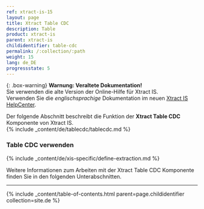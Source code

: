 ```yaml
---
ref: xtract-is-15
layout: page
title: Xtract Table CDC
description: Table
product: xtract-is
parent: xtract-is
childidentifier: table-cdc
permalink: /:collection/:path
weight: 15
lang: de_DE
progressstate: 5
---
```


{: .box-warning}
**Warnung: Veraltete Dokumentation!** <br>
Sie verwenden die alte Version der Online-Hilfe für Xtract IS.<br>
Verwenden Sie die *englischsprachige* Dokumentation im neuen [Xtract IS HelpCenter](https://helpcenter.theobald-software.com/xtract-is/documentation/introduction/).

Der folgende Abschnitt beschreibt die Funktion der **Xtract Table CDC** Komponente von Xtract IS.<br>
{% include _content/de/tablecdc/tablecdc.md  %}


### Table CDC verwenden
{% include _content/de/xis-specific/define-extraction.md %}

Weitere Informationen zum Arbeiten mit der Xtract Table CDC Komponente finden Sie in den folgenden Unterabschnitten.

---

{% include _content/table-of-contents.html parent=page.childidentifier collection=site.de %}